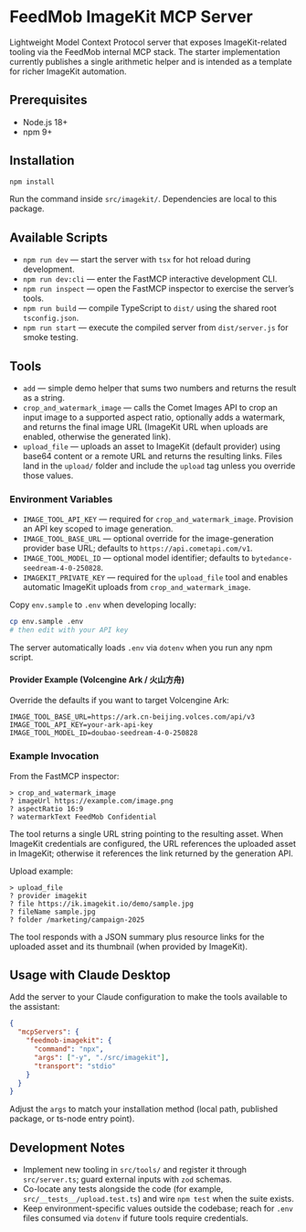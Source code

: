 # FeedMob ImageKit MCP Server

Lightweight Model Context Protocol server that exposes ImageKit-related tooling via the FeedMob internal MCP stack. The starter implementation currently publishes a single arithmetic helper and is intended as a template for richer ImageKit automation.

## Prerequisites
- Node.js 18+
- npm 9+

## Installation
```bash
npm install
```
Run the command inside `src/imagekit/`. Dependencies are local to this package.

## Available Scripts
- `npm run dev` — start the server with `tsx` for hot reload during development.
- `npm run dev:cli` — enter the FastMCP interactive development CLI.
- `npm run inspect` — open the FastMCP inspector to exercise the server’s tools.
- `npm run build` — compile TypeScript to `dist/` using the shared root `tsconfig.json`.
- `npm run start` — execute the compiled server from `dist/server.js` for smoke testing.

## Tools
- `add` — simple demo helper that sums two numbers and returns the result as a string.
- `crop_and_watermark_image` — calls the Comet Images API to crop an input image to a supported aspect ratio, optionally adds a watermark, and returns the final image URL (ImageKit URL when uploads are enabled, otherwise the generated link).
- `upload_file` — uploads an asset to ImageKit (default provider) using base64 content or a remote URL and returns the resulting links. Files land in the `upload/` folder and include the `upload` tag unless you override those values.

### Environment Variables
- `IMAGE_TOOL_API_KEY` — required for `crop_and_watermark_image`. Provision an API key scoped to image generation.
- `IMAGE_TOOL_BASE_URL` — optional override for the image-generation provider base URL; defaults to `https://api.cometapi.com/v1`.
- `IMAGE_TOOL_MODEL_ID` — optional model identifier; defaults to `bytedance-seedream-4-0-250828`.
- `IMAGEKIT_PRIVATE_KEY` — required for the `upload_file` tool and enables automatic ImageKit uploads from `crop_and_watermark_image`.

Copy `env.sample` to `.env` when developing locally:
```bash
cp env.sample .env
# then edit with your API key
```

The server automatically loads `.env` via `dotenv` when you run any npm script.

#### Provider Example (Volcengine Ark / 火山方舟)
Override the defaults if you want to target Volcengine Ark:
```
IMAGE_TOOL_BASE_URL=https://ark.cn-beijing.volces.com/api/v3
IMAGE_TOOL_API_KEY=your-ark-api-key
IMAGE_TOOL_MODEL_ID=doubao-seedream-4-0-250828
```

### Example Invocation
From the FastMCP inspector:
```
> crop_and_watermark_image
? imageUrl https://example.com/image.png
? aspectRatio 16:9
? watermarkText FeedMob Confidential
```
The tool returns a single URL string pointing to the resulting asset. When ImageKit credentials are configured, the URL references the uploaded asset in ImageKit; otherwise it references the link returned by the generation API.

Upload example:
```
> upload_file
? provider imagekit
? file https://ik.imagekit.io/demo/sample.jpg
? fileName sample.jpg
? folder /marketing/campaign-2025
```
The tool responds with a JSON summary plus resource links for the uploaded asset and its thumbnail (when provided by ImageKit).

## Usage with Claude Desktop
Add the server to your Claude configuration to make the tools available to the assistant:
```json
{
  "mcpServers": {
    "feedmob-imagekit": {
      "command": "npx",
      "args": ["-y", "./src/imagekit"],
      "transport": "stdio"
    }
  }
}
```
Adjust the `args` to match your installation method (local path, published package, or ts-node entry point).

## Development Notes
- Implement new tooling in `src/tools/` and register it through `src/server.ts`; guard external inputs with `zod` schemas.
- Co-locate any tests alongside the code (for example, `src/__tests__/upload.test.ts`) and wire `npm test` when the suite exists.
- Keep environment-specific values outside the codebase; reach for `.env` files consumed via `dotenv` if future tools require credentials.
